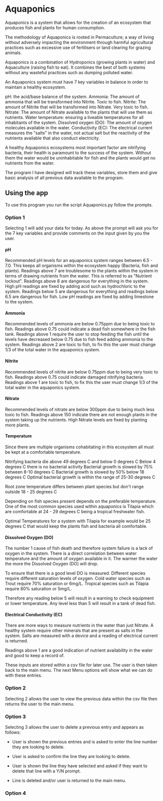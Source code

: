 # Aquaponics

Aquaponics is a system that allows for the creation of an ecosystem that produces fish and plants for human consumption.

The methodology of Aquaponics is rooted in Permaculture; a way of living without adversely impacting the environment through harmful agricultural practices such as excessive use of fertilisers or land clearing for grazing animals.

Aquaponics is a combination of Hydroponics (growing plants in water) and Aquaculture (raising fish to eat). It combines the best of both systems without any wasteful practices such as dumping polluted water.

An Aquaponics system must have 7 key variables in balance in order to maintain a healthy ecosystem.

pH: the acid/base balance of the system.
Ammonia: The amount of ammonia that will be transformed into Nitrite. Toxic to fish.
Nitrite: The amount of Nitrite that will be transformed into Nitrate. Very toxic to fish.
Nitrate: The amount of Nitrate available to the plants that will use them as nutrients.
Water temperature: ensuring a liveable temperatures for all inhabitants of the system.
Dissolved oxygen (DO): The amount of oxygen molecules available in the water.
Conductivity (EC): The electrical current measures the "salts" in the water, not actual salt but the reactivity of the nutrients available that also conduct electricity.

A healthy Aquaponics ecosystems most important factor are nitrifying bacteria, their health is paramount to the success of the system. Without them the water would be uninhabitable for fish and the plants would get no nutrients from the water.

The program I have designed will track these variables, store them and give basic analysis of all previous data available to the program.

## Using the app

To use this program you run the script Aquaponics.py follow the prompts.

### Option 1

Selecting 1 will add your data for today. As above the prompt will ask you for the 7 key variables and provide comments on the input given by you the user.

#### pH

Recommended pH levels for an aquaponics system ranges between 6.5 - 7.0. This keeps all organisms within the ecosystem happy (Bacteria, fish and plants).
Readings above 7 are troublesome to the plants within the system in terms of drawing nutrients from the water. This is referred to as "Nutrient lockout". 
Readings above 8 are dangerous for everything in the system. High pH readings are fixed by adding acid such as hydrochloric to the system.
Readings below 5 are dangerous for everything and readings below 6.5 are dangerous for fish. Low pH readings are fixed by adding limestone to the system.

#### Ammonia

Recommended levels of ammonia are below 0.75ppm due to being toxic to fish.
Readings above 0.75 could indicate a dead fish somewhere in the fish tank.
Readings above 1 require the user to stop feeding the fish until the levels have decreased below 0.75 due to fish feed adding ammonia to the system.
Readings above 2 are toxic to fish, to fix this the user must change 1/3 of the total water in the aquaponics system.

#### Nitrite

Recommended levels of nitrite are below 0.75ppm due to being very toxic to fish.
Readings above 0.75 could indicate damaged nitrifying bacteria.
Readings above 1 are toxic to fish, to fix this the user must change 1/3 of the total water in the aquaponics system.

#### Nitrate

Recommended levels of nitrate are below 300ppm due to being much less toxic to fish.
Readings above 150 indicate there are not enough plants in the system taking up the nutrients.
High Nitrate levels are fixed by planting more plants.

#### Temperature

Since there are multiple organisms cohabitating in this ecosystem all must be kept at a comfortable temperature.

Nitrifying bacteria die above 49 degrees C and below 0 degrees C
Below 4 degrees C there is no bacterial activity
Bacterial growth is slowed by 75% between 8-10 degrees C
Bacterial growth is slowed by 50% below 18 degrees C
Optimal bacterial growth is within the range of 25-30 degrees C

Root zone temperature differs between plant species but don't range outside 18 - 25 degrees C

Depending on fish species present depends on the preferable temperature.
One of the most common species used within aquaponics is Tilapia which are comfortable at 24 - 29 degrees C being a tropical freshwater fish.

Optimal Temperatures for a system with Tilapia for example would be 25 degrees C that would keep the plants fish and bacteria all comfortable.

#### Dissolved Oxygen (DO)

The number 1 cause of fish death and therefore system failure is a lack of oxygen in the system. There is a direct correlation between water temperature and the amount of oxygen available in it. The warmer the water the more the Dissolved Oxygen (DO) will drop.

To ensure that there is a good level DO is measured.
Different species require different saturation levels of oxygen. Cold water species such as Trout require 70% saturation or 6mg/L.
Tropical species such as Tilapia require 80% saturation or 5mg/L.

Therefore any reading below 5 will result in a warning to check equipment or lower temperature. Any level less than 5 will result in a tank of dead fish.

#### Electrical Conductivity (EC)

There are more ways to measure nutrients in the water than just Nitrate. A healthy system require other minerals that are present as salts in the system. Salts are measured with a device and a reading of electrical current is returned.

Readings above 1 are a good indication of nutrient availability in the water and good to keep a record of.

These inputs are stored within a csv file for later use. The user is then taken back to the main menu. The next Menu options will show what we can do with these entries.

### Option 2
Selecting 2 allows the user to view the previous data within the csv file then returns the user to the main menu.

### Option 3
Selecting 3 allows the user to delete a previous entry and appears as follows:

- User is shown the previous entries and is asked to enter the line number they are looking to delete.

- User is asked to confirm the line they are looking to delete.

- User is shown the line they have selected and asked if they want to delete that line with a Y/N prompt.

- Line is deleted and/or user is returned to the main menu.

### Option 4



